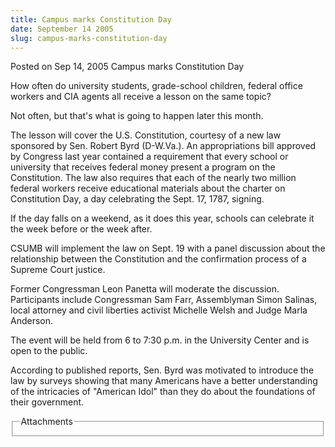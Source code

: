 ```yaml
---
title: Campus marks Constitution Day
date: September 14 2005
slug: campus-marks-constitution-day
---
```


 
<span class="date">Posted on Sep 14, 2005 </span>
Campus marks Constitution Day
<p>
  How often do university students, grade-school children, federal office
  workers and CIA agents all receive a lesson on the same topic?
</p>
<p>Not often, but that&apos;s what is going to happen later this month.</p>
<p>
  The lesson will cover the U.S. Constitution, courtesy of a new law sponsored
  by Sen. Robert Byrd (D-W.Va.). An appropriations bill approved by Congress
  last year contained a requirement that every school or university that
  receives federal money present a program on the Constitution. The law also
  requires that each of the nearly two million federal workers receive
  educational materials about the charter on Constitution Day, a day celebrating
  the Sept. 17, 1787, signing.
</p>
<p>
  If the day falls on a weekend, as it does this year, schools can celebrate it
  the week before or the week after.
</p>
<p>
  CSUMB will implement the law on Sept. 19 with a panel discussion about the
  relationship between the Constitution and the confirmation process of a
  Supreme Court justice.
</p>
<p>
  Former Congressman Leon Panetta will moderate the discussion. Participants
  include Congressman Sam Farr, Assemblyman Simon Salinas, local attorney and
  civil liberties activist Michelle Welsh and Judge Marla Anderson.
</p>
<p>
  The event will be held from 6 to 7:30 p.m. in the University Center and is
  open to the public.
</p>
<p>
  According to published reports, Sen. Byrd was motivated to introduce the law
  by surveys showing that many Americans have a better understanding of the
  intricacies of &quot;American Idol&quot; than they do about the foundations of
  their government.
</p>
<fieldset class="fieldgroup group-attachments">
  <legend>Attachments</legend>
  <div class="field field-type-emvideo field-field-attach-video">
    <div class="field-items">
      <div class="field-item odd">
        <div class="emvideo emvideo-video emvideo-" />
      </div>
    </div>
  </div>
</fieldset>
 
